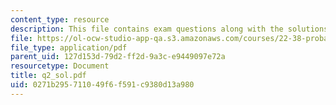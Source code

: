 ```yaml
---
content_type: resource
description: This file contains exam questions along with the solutions.
file: https://ol-ocw-studio-app-qa.s3.amazonaws.com/courses/22-38-probability-and-its-applications-to-reliability-quality-control-and-risk-assessment-fall-2005/0271b295711049f6f591c9380d13a980_q2_sol.pdf
file_type: application/pdf
parent_uid: 127d153d-79d2-ff2d-9a3c-e9449097e72a
resourcetype: Document
title: q2_sol.pdf
uid: 0271b295-7110-49f6-f591-c9380d13a980
---
```

